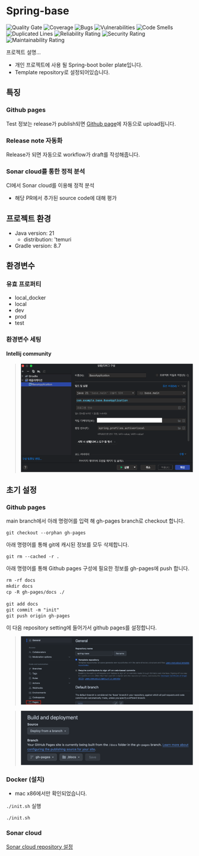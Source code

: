# Spring-base 
![Quality Gate](https://sonarcloud.io/api/project_badges/measure?project=can019_spring-base&metric=alert_status)
![Coverage](https://sonarcloud.io/api/project_badges/measure?project=can019_spring-base&metric=coverage)
![Bugs](https://sonarcloud.io/api/project_badges/measure?project=can019_spring-base&metric=bugs)
![Vulnerabilities](https://sonarcloud.io/api/project_badges/measure?project=can019_spring-base&metric=vulnerabilities)
![Code Smells](https://sonarcloud.io/api/project_badges/measure?project=can019_spring-base&metric=code_smells)
![Duplicated Lines](https://sonarcloud.io/api/project_badges/measure?project=can019_spring-base&metric=duplicated_lines_density)
![Reliability Rating](https://sonarcloud.io/api/project_badges/measure?project=can019_spring-base&metric=reliability_rating)
![Security Rating](https://sonarcloud.io/api/project_badges/measure?project=can019_spring-base&metric=security_rating)
![Maintainability Rating](https://sonarcloud.io/api/project_badges/measure?project=can019_spring-base&metric=sqale_rating)


프로젝트 설명...


- 개인 프로젝트에 사용 될 Spring-boot boiler plate입니다.
- Template repository로 설정되어있습니다.

## 특징
### Github pages
Test 정보는 release가 publish되면 [Github page](https://can019.github.io/spring-base)에 자동으로 upload됩니다.

### Release note 자동화

Release가 되면 자동으로 workflow가 draft를 작성해줍니다.

### Sonar cloud를 통한 정적 분석

CI에서 Sonar cloud를 이용해 정적 분석
  - 해당 PR에서 추가된 source code에 대해 평가

## 프로젝트 환경
- Java version: 21
  - distribution: 'temuri
- Gradle version: 8.7

## 환경변수
### 유효 프로퍼티
- local_docker
- local
- dev
- prod
- test

### 환경변수 세팅
#### Intellij community
> ![intellij-community-env](./docs/resource/intellij_comunity_env_set.png)

## 초기 설정
### Github pages
main branch에서 아래 명령어를 입력 해 gh-pages branch로 checkout 합니다.
```shell
git checkout --orphan gh-pages
```
아래 명령어를 통해 git에 캐시된 정보를 모두 삭제합니다.
```shell
git rm --cached -r .
```
아래 명령어를 통해 Github pages 구성에 필요한 정보를 gh-pages에 push 합니다.
```shell
rm -rf docs
mkdir docs
cp -R gh-pages/docs ./

git add docs
git commit -m "init"
git push origin gh-pages
```

이 다음 repository setting에 들어가서 github pages를 설정합니다.

> ![github-repo-setting](./docs/resource/gh-pages-repo-setting.png)

> ![github-gh-pages-deploy-setting](./docs/resource/gh-pages-deploy-setting.png)


### Docker (설치)
- mac x86에서만 확인되었습니다.

`./init.sh` 실행

``` shell
./init.sh
```

### Sonar cloud
[Sonar cloud repository 설정](https://chaerim1001.tistory.com/94)